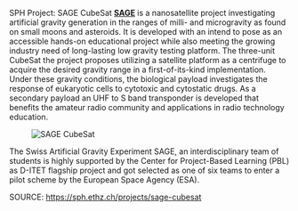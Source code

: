 SPH Project: SAGE CubeSat
[__SAGE__](https://aris-space.ch/sage-cubesat/) is a nanosatellite project investigating artificial gravity generation in the ranges of milli- and microgravity as found on small moons and asteroids. It is developed with an intend to pose as an accessible hands-on educational project while also meeting the growing industry need of long-lasting low gravity testing platform. The three-unit CubeSat the project proposes utilizing a satellite platform as a centrifuge to acquire the desired gravity range in a first-of-its-kind implementation. Under these gravity conditions, the biological payload investigates the response of eukaryotic cells to cytotoxic and cytostatic drugs. As a secondary payload an UHF to S band transponder is developed that benefits the amateur radio community and applications in radio technology education.

<figure><img alt="SAGE CubeSat" src="https://sph.ethz.ch/uploads/images/sage_crdits.jpg"/></figure>

The Swiss Artificial Gravity Experiment SAGE, an interdisciplinary team of students is highly supported by the Center for Project-​Based Learning (PBL) as D-​ITET flagship project and got selected as one of six teams to enter a pilot scheme by the European Space Agency (ESA).  


SOURCE: https://sph.ethz.ch/projects/sage-cubesat